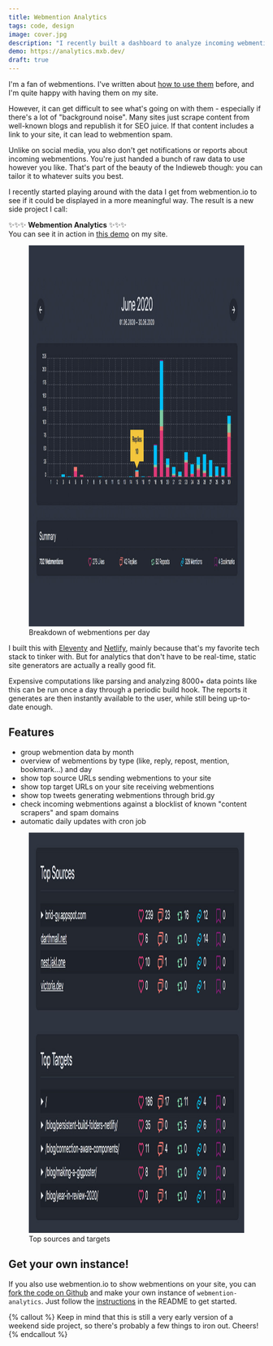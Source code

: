 ```yaml
---
title: Webmention Analytics
tags: code, design
image: cover.jpg
description: "I recently built a dashboard to analyze incoming webmentions. This new side project generates monthly reports to see how and where content is mentioned."
demo: https://analytics.mxb.dev/
draft: true
---
```


<p class="lead">I'm a fan of webmentions. I've written about <a href="/blog/using-webmentions-on-static-sites/">how to use them</a> before, and I'm quite happy with having them on my site.</p>

However, it can get difficult to see what's going on with them - especially if there's a lot of "background noise". Many sites just scrape content from well-known blogs and republish it for SEO juice. If that content includes a link to your site, it can lead to webmention spam.

Unlike on social media, you also don't get notifications or reports about incoming webmentions. You're just handed a bunch of raw data to use however you like. That's part of the beauty of the Indieweb though: you can tailor it to whatever suits you best.

I recently started playing around with the data I get from webmention.io to see if it could be displayed in a more meaningful way. The result is a new side project I call: 

✨✨✨ __Webmention Analytics__ ✨✨✨  
You can see it in action in [this demo](https://analytics.mxb.dev) on my site.

<figure class="extend">
    <a href="https://analytics.mxb.dev/2020-06/">
        <img src="cover.jpg" width="1200" height="750" alt="barchart showing days of the month at the x-axis and different amounts of webmentions on the y-axis.">
    </a>
    <figcaption>Breakdown of webmentions per day</figcaption>
</figure>

I built this with [Eleventy](https://11ty.dev) and [Netlify](https://netlify.com), mainly because that's my favorite tech stack to tinker with. But for analytics that don't have to be real-time, static site generators are actually a really good fit. 

Expensive computations like parsing and analyzing 8000+ data points like this can be run once a day through a periodic build hook. The reports it generates are then instantly available to the user, while still being up-to-date enough.

## Features

* group webmention data by month
* overview of webmentions by type (like, reply, repost, mention, bookmark...) and day
* show top source URLs sending webmentions to your site
* show top target URLs on your site receiving webmentions
* show top tweets generating webmentions through brid.gy
* check incoming webmentions against a blocklist of known "content scrapers" and spam domains
* automatic daily updates with cron job

<figure class="extend">
    <a href="https://analytics.mxb.dev/2020-06/">
        <img src="targets-and-sources.jpg" width="1200" height="788" alt="table showing most common sources and targets for webmentions">
    </a>
    <figcaption>Top sources and targets</figcaption>
</figure>

## Get your own instance!

If you also use webmention.io to show webmentions on your site, you can [fork the code on Github](https://github.com/maxboeck/webmention-analytics) and make your own instance of `webmention-analytics`. Just follow the [instructions](https://github.com/maxboeck/webmention-analytics#get-your-own-instance) in the README to get started.

{% callout %}
Keep in mind that this is still a very early version of a weekend side project, so there's probably a few things to iron out. Cheers!
{% endcallout %}

